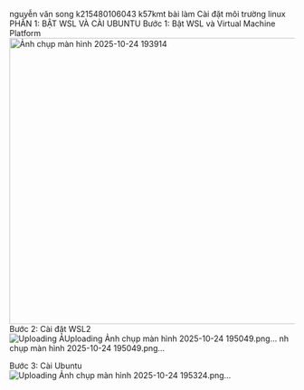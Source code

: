 nguyễn văn song
k215480106043
k57kmt
bài làm
Cài đặt môi trường linux
PHẦN 1: BẬT WSL VÀ CÀI UBUNTU
Bước 1: Bật WSL và Virtual Machine Platform
<img width="842" height="506" alt="Ảnh chụp màn hình 2025-10-24 193914" src="https://github.com/user-attachments/assets/2eba272e-d6d3-4f44-bf7c-cb44a92e012a" />
Bước 2: Cài đặt WSL2
![Uploading Ả![Uploading Ảnh chụp màn hình 2025-10-24 195049.png…]()
nh chụp màn hình 2025-10-24 195049.png…]()

Bước 3: Cài Ubuntu
![Uploading Ảnh chụp màn hình 2025-10-24 195324.png…]()


